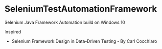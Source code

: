 # SeleniumTestAutomationFramework
Selenium Java Framework Automation build on Windows 10

Inspired
  - Selenium Framework Design in Data-Driven Testing - By Carl Cocchiaro
